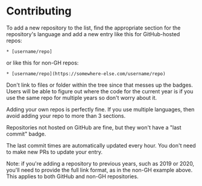 # Contributing

To add a new repository to the list, find the appropriate section for
the repository's language and add a new entry like this for
GitHub-hosted repos:

    * [username/repo]

or like this for non-GH repos:

    * [username/repo](https://somewhere-else.com/username/repo)

Don't link to files or folder within the tree since that messes up the
badges.  Users will be able to figure out where the code for the
current year is if you use the same repo for multiple years so don't
worry about it.

Adding your own repos is perfectly fine.  If you use multiple
languages, then avoid adding your repo to more than 3 sections.

Repositories not hosted on GitHub are fine, but they won't have a
"last commit" badge.

The last commit times are automatically updated every hour.  You don't
need to make new PRs to update your entry.

Note: if you're adding a repository to previous years, such as 2019 or 2020, you'll need to provide the full link format, as in the non-GH example above. This applies to both GitHub and non-GH repositories.
